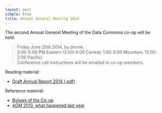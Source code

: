 ```yaml
---
layout: post
simple: true
title: Annual General Meeting 2014
---
```


The second Annual General Meeting of the Data Commons co-op will be
held:


> Friday June 20th 2014, by phone.  
> 3:00-5:00 PM Eastern 
> (2:00-4:00 Central; 1:00-3:00 Mountain; 12:00-2:00 Pacific)  
> Conference call instructions will be emailed to co-op members.  

Reading material:

<ul class="index">
<li><a href="{{site.baseurl}}/docs/dcc_annual_report_2014.pdf">Draft Annual Report 2014 (.pdf)</a></li>
</ul>

Reference material:

<ul class="index">
<li><a href="http://members.datacommons.coop/bylaws/">Bylaws of the Co-op</a></li>
<li><a href="{{site.baseurl}}/2013/05/20/annual-meeting-2013.html">AGM 2013, what happened last year</a></li>
</ul>
